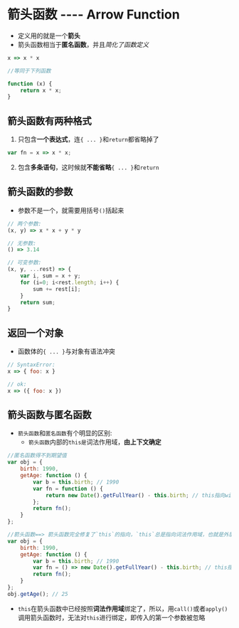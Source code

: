 # 箭头函数 ---- Arrow Function

- 定义用的就是一个**箭头**
- 箭头函数相当于**匿名函数**，并且*简化了函数定义*

```javascript
x => x * x

//等同于下列函数

function (x) {
    return x * x;
}
```

##  箭头函数有两种格式
1. 只包含**一个表达式**，连`{ ... }`和`return`都省略掉了
```javascript
var fn = x => x * x;
```
2. 包含**多条语句**，这时候就**不能省略**`{ ... }`和`return`

## 箭头函数的参数
- 参数不是一个，就需要用括号`()`括起来

```javascript
// 两个参数:
(x, y) => x * x + y * y

// 无参数:
() => 3.14

// 可变参数:
(x, y, ...rest) => {
    var i, sum = x + y;
    for (i=0; i<rest.length; i++) {
        sum += rest[i];
    }
    return sum;
}
```

## 返回一个对象
- 函数体的`{ ... }`与对象有语法冲突
```javascript
// SyntaxError:
x => { foo: x }

// ok:
x => ({ foo: x })
```

## 箭头函数与匿名函数
- `箭头函数`和`匿名函数`有个明显的区别:
   - `箭头函数`内部的`this是`词法作用域，**由上下文确定**
```javascript
//匿名函数得不到期望值
var obj = {
    birth: 1990,
    getAge: function () {
        var b = this.birth; // 1990
        var fn = function () {
            return new Date().getFullYear() - this.birth; // this指向window或undefined
        };
        return fn();
    }
};

//箭头函数==> 箭头函数完全修复了`this`的指向，`this`总是指向词法作用域，也就是外层调用者`obj`
var obj = {
    birth: 1990,
    getAge: function () {
        var b = this.birth; // 1990
        var fn = () => new Date().getFullYear() - this.birth; // this指向obj对象
        return fn();
    }
};
obj.getAge(); // 25
```   
- `this`在箭头函数中已经按照**词法作用域**绑定了，所以，用`call()`或者`apply()`调用箭头函数时，无法对`this`进行绑定，即传入的第一个参数被忽略
